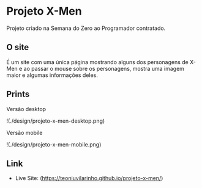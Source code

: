 # Projeto X-Men
Projeto criado na Semana do Zero ao Programador contratado.

## O site
É um site com uma única página mostrando alguns dos personagens de X-Men e ao passar o mouse sobre os personagens, mostra uma imagem maior e algumas informações deles.

## Prints
Versão desktop

!(./design/projeto-x-men-desktop.png)

Versão mobile

!(./design/projeto-x-men-mobile.png)

## Link

- Live Site: (https://teoniuvilarinho.github.io/projeto-x-men/)
